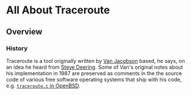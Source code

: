 # All About Traceroute

## Overview

### History

Traceroute is a tool originally written by [Van
Jacobson](https://en.wikipedia.org/wiki/Van_Jacobson) based, he says, on
an idea he heard from [Steve Deering](https://en.wikipedia.org/wiki/Steve_Deering). Some of Van's original notes about his implementation in 1987 are
preserved as comments in the the source code of various free software
operating systems that ship with his code, e.g. [`traceroute.c`
in OpenBSD](https://cvsweb.openbsd.org/cgi-bin/cvsweb/~checkout~/src/usr.sbin/traceroute/traceroute.c?rev=1.159&content-type=text/plain).

